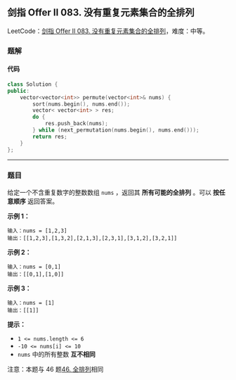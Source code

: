 ## 剑指 Offer II 083. 没有重复元素集合的全排列

LeetCode：[剑指 Offer II 083. 没有重复元素集合的全排列](https://leetcode.cn/problems/VvJkup/)，难度：中等。

### 题解

#### 代码

```c++
class Solution {
public:
    vector<vector<int>> permute(vector<int>& nums) {
        sort(nums.begin(), nums.end());
        vector< vector<int> > res;
        do {
            res.push_back(nums);
        } while (next_permutation(nums.begin(), nums.end()));
        return res;
    }
};
```



---



### 题目

给定一个不含重复数字的整数数组 `nums` ，返回其 **所有可能的全排列** 。可以 **按任意顺序** 返回答案。

 

**示例 1：**

```
输入：nums = [1,2,3]
输出：[[1,2,3],[1,3,2],[2,1,3],[2,3,1],[3,1,2],[3,2,1]]
```

**示例 2：**

```
输入：nums = [0,1]
输出：[[0,1],[1,0]]
```

**示例 3：**

```
输入：nums = [1]
输出：[[1]]
```

 

**提示：**

- `1 <= nums.length <= 6`
- `-10 <= nums[i] <= 10`
- `nums` 中的所有整数 **互不相同**

 

注意：本题与 46 题[46. 全排列](https://leetcode-cn.com/problems/permutations/)相同


